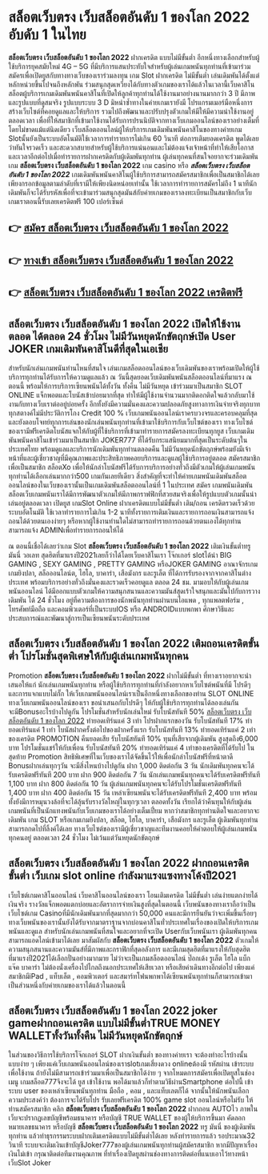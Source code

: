 # สล็อตเว็บตรง เว็บสล็อตอันดับ 1 ของโลก 2022  อับดับ 1 ในไทย

**สล็อตเว็บตรง เว็บสล็อตอันดับ 1 ของโลก 2022** ฝากเครดิต แบบไม่มีขั้นต่ำ  อีกหนึ่งทางเลือกสำหรับผู้ใช้บริการยุคสมัยใหม่ 4G – 5G ที่มีบริการแสนประทับใจสำหรับผู้เล่นเกมพนันทุกท่านที่เข้ามาร่วมสมัครเพื่อเปิดยูสกับทางทางเว็บของเราร่วมลงทุน เกม Slot  ฝากเครดิต ไม่มีขั้นต่ำ เล่นเดิมพันได้ตั้งแต่ หลักหน่วยขึ้นไปจนถึงหลักพัน ร่วมสนุกสุดเหวี่ยงได้กับทางตัวเกมของเราได้แล้วในเวลานี้เว็บคาสิโนสล็อตผู้บริการเกมเดิมพันพนันคาสิโนที่เปิดให้ลูกค้าทุกท่านได้ใช้งานมาอย่างนานมากกว่า 3 ปี มีภาพและรูปแบบที่ดูสมจริง รูปแบบระบบ 3 D
มิหนำซ้ำทางในค่ายเกมเรายังมี โปรแกรมเมอร์มือหนึ่งการสร้างเว็บไซต์ที่คอยดูแลและให้บริการ  รวมไปถึงพัฒนาและปรับปรุงตัวเกมให้มีให้มีความน่าใช้งานอยู่ตลอดเวลา เพื่อที่ให้สมาชิกที่เข้ามาใช้งานได้รับการปรนนิบัติจากทางเว็บเกมออนไลน์ของเราอย่างเต็มที่โดยไม่ขาดแม้แต่นิดเดียว เว็บสล็อตออนไลน์ผู้ให้บริการเกมเดิมพันพนันคาสิโนของทางค่ายเกม Slotนั้นยังเป็นระบบอัตโนมัติใช้เวลาการทำรายการไม่เกิน 60 วินาที ต่อการเติมยอดเครดิต พูดได้เลยว่าทันใจรวดเร็ว และสะดวกสบายสำหรับผู้ใช้บริการแน่นอนและไม่ต้องแจ้งเจ้าหน้าที่ทำให้เสียโอกาสและเวลาอีกต่อไปเมื่อทำรายการฝากเครดิตกับผู้เดิมพันทุกท่าน
ผู้เล่นทุกคนที่สนใจอยากจะร่วมเดิมพันเกม **สล็อตเว็บตรง เว็บสล็อตอันดับ 1 ของโลก 2022** เกม casino  หรือ ***สล็อตเว็บตรง เว็บสล็อตอันดับ 1 ของโลก 2022*** เกมเดิมพันพนันคาสิโนผู้ใช้บริการสามารถสมัครสมาชิกเพื่อเป็นสมาชิกได้เลยเพียงกรอกข้อมูลตามลำดับที่เรามีให้เพียงนิดหน่อยเท่านั้น ใช้เวลาการทำรายการสมัครไม่ถึง 1 นาทีนักเดิมพันก็จะได้รับรหัสเพื่อที่จะเข้ามาร่วมสนุกสุดมันส์กับค่ายเกมของเราลงทะเบียนเป็นสมาชิกกับเว็บเกมเราตอนนี้รับเลยเครดิตฟรี 100 เปอร์เซ็นต์

## 👉 [สมัคร สล็อตเว็บตรง เว็บสล็อตอันดับ 1 ของโลก 2022](https://archa888.com/)
## 👉 [ทางเข้า สล็อตเว็บตรง เว็บสล็อตอันดับ 1 ของโลก 2022](https://archa888.com/)
## 👉 [สล็อตเว็บตรง เว็บสล็อตอันดับ 1 ของโลก 2022 เครดิตฟรี](https://archa888.com/)

## สล็อตเว็บตรง เว็บสล็อตอันดับ 1 ของโลก 2022 เปิดให้ใช้งานตลอด ได้ตลอด 24 ชั่วโมง ไม่มีวันหยุดนักขัตฤกษ์เปิด User JOKER เกมเดิมพันคาสิโนดีที่สุดในเอเชีย

สำหรับนักเล่นเกมพนันท่านไหนที่สนใจ เล่นเกมสล็อตออนไลน์ของเว็บเดิมพันของเราพร้อมเปิดให้ผู้ใช้บริการทุกท่านได้รับการให้ความดูแลแล้ว ณ วันนี้สุดยอดเว็บเดิมพันพนันสล็อตออนไลน์ที่มาแรง ณ ตอนนี้ พร้อมให้การบริการเซียนพนันได้ทั้งวัน ทั้งคืน ไม่มีวันหยุด เข้าร่วมมาเป็นสมาชิก SLOT ONLINE แจ็กพอตและโบนัสเข้าบ่อยมากที่สุด ทำให้มีผู้ใช้งานจำนวนมากติดอกติดใจแล้วกลับมาใช้งานกับทางเว็บเราต่ออยู่บ่อยครั้ง อีกทั้งยังมีความมั่นคงและความปลอดภัยสูงทางการเงินจ่ายจริงทุกบาททุกสตางค์ไม่มีประวัติการโกง Credit 100 % เว็บเกมพนันออนไลน์เราครบวงจรและครอบคลุมที่สุดและยังตอบโจทย์ทุกการเล่นของนักเล่นพนันทุกท่านที่เข้ามาใช้บริการกับเว็บไซต์ของเรา
ทางเว็บไซต์ของเรามีฟรีเครดิตโบนัสแจกให้กับผู้ที่ใช้บริการที่เข้ามาทำรายการสมัครลงทะเบียนทุกยูส เว็บเกมเดิมพันพนันคาสิโนเข้าร่วมมาเป็นสมาชิก JOKER777 ที่ได้รับกระแสนิยมมากที่สุดเป็นระดับต้นๆในประเทศไทย พร้อมดูแลและบริการนักเดิมพันทุกท่านตลอดคืน ไม่มีวันหยุดนักขัตฤกษ์พร้อมยังมีเจ้าหน้าที่และผู้เชี่ยวชาญที่มีคุณภาพและประสิทธิภาพคอยบริการและดูแลผู้ใช้บริการอยู่ตลอด สมัครสมาชิกเพื่อเป็นสมาชิก สล็อตXo เพื่อให้นักล่าโบนัสฟรีได้รับการบริการอย่างทั่วถึงมีตัวเกมให้ผู้เล่นเกมพนันทุกท่านได้เลือกเล่นมากกว่า500 เกมกันเลยทีเดียว
สิ่งสำคัญที่จะทำให้ค่ายเกมพนันเดิมพันสล็อตออนไลน์ของในเว็บของเรานั้นเป็นเกมเดิมพันสล็อตออนไลน์ที่ 1 ในประเทศ สมัคร  เกมพนันเดิมพันสล็อตเว็บเกมพนันเราได้มีการพัฒนาตัวเกมให้มีภาพกราฟฟิกที่สวยสมจริงเพื่อให้รูปแบบตัวเกมนั้นน่าเล่นอยู่ตลอดเวลา เปิดยูส เกมSlot Online ฝากเครดิตแบบไม่มีขั้นต่ำ เติม/ถอน เครดิตรวดเร็วด้วยระบบอัตโนมัติ ใช้เวลาทำรายการไม่เกิน 1-2 นาทีทั้งรายการเติมเงินและรายการถอนเงินสามารถแจ้งถอนได้ด้วยตนเองง่ายๆ หรือหากผู้ใช้งานท่านใดไม่สามารถทำรายการถอนด้วยตนเองได้ทุกท่านสามารถแจ้ง ADMINเพื่อทำรายการถอนให้ได้

ณ ตอนนี้เชื่อได้เลยว่าเกม Slot **สล็อตเว็บตรง เว็บสล็อตอันดับ 1 ของโลก 2022** เติมเงินขั้นต่ำทรู มันนี่ วอเลท สุดฮิตที่มาแรงปี2021เลยก็ว่าได้โดยเว็บคาสิโนเรา โจ๊กเกอร์ slotได้นำ BIG GAMING , SEXY GAMING , PRETTY GAMING หรือJOKER GAMING อาณาจักรเกมเกมยิงปลา, สล็อออนไลน์ต, ไฮโล, บาคาร่า, เสือมังกร และรูเล็ต ที่ได้การรับรองจากจากคาสิโนต่างประเทศ พร้อมบริการอย่างทั่วถึงมั่นคงและรวดเร็วคอยดูแล ตลอด 24 ชม. มามอบให้กับผู้เล่นเกมพนันออนไลน์ ได้มีออกแบบตัวเกมให้ความสนุกสนานและความมันส์สุดเร้าใจสนุกและมันไปกับการวางเดิมพัน ได้ 24 ชั่วโมง อยู่ที่ความต้องการของนักพนันทุกท่านผ่านบนไอแพด , ทุกแพลตฟอร์ม , โทรศัพท์มือถือ และคอมพิวเตอร์ที่เป็นระบบIOS หรือ ANDROIDแบบพกพา ศึกษาวิธีและประสบการณ์และพัฒนาสู่การเป็นเซียนพนันระดับประเทศ

## สล็อตเว็บตรง เว็บสล็อตอันดับ 1 ของโลก 2022 เติมถอนเครดิตขั้นต่ำ โปรโมชั่นสุดพิเศษให้กับผู้เล่นเกมพนันทุกคน

 Promotion  **สล็อตเว็บตรง เว็บสล็อตอันดับ 1 ของโลก 2022** ฝากไม่มีขั้นต่ำ ที่ทางเราอยากจะนำเสนอให้แก่  นักเล่นเกมพนันทุกท่าน หรือผู้ใช้บริการทุกท่านที่กำลังอยากหาเว็บไซต์พนันที่มี โปรดีๆ และการแจกแบบไม่กั๊ก ให้เว็บเกมพนันออนไลน์เราเป็นอีกหนึ่งทางเลือกของท่าน SLOT ONLINE ทางเว็บเกมพนันออนไลน์ของเรา ขอนำเสนอกับโปรดีๆ ให้กับผู้ใช้บริการทุกท่านได้ลองเล่นกัน จะมีBonusอะไรบ้างไปดูกัน
โปรโมชั่นสำหรับนักเล่นใหม่ รับโบนัสทันที 50% [สล็อตเว็บตรง เว็บสล็อตอันดับ 1 ของโลก 2022](https://archa888.com/) ทำยอดเทิร์นแค่ 3 เท่า
โปรฝากแรกของวัน รับโบนัสทันที 17% ทำยอดเทิร์นแค่ 1 เท่า
โบนัสฝากครั้งต่อไปของฝากครั้งแรก รับโบนัสทันที 13% ทำยอดเทิร์นแค่ 2 เท่าของเครดิต
 PROMOTION คืนยอดเสีย รับโบนัสทันที 10% ทุนที่เสียจากผู้เดิมพัน สูงสุดถึง6,000 บาท
โปรโมชั่นแชร์ให้กับเพื่อน รับโบนัสทันที 20% ทำยอดเทิร์นแค่ 4 เท่าของเครดิตที่ได้รับไป
ในสุดท้าย Promotion สิทธิพิเศษที่ในเว็บของเราได้จัดขึ้นไว้ให้เพื่อนักล่าโบนัสฟรีที่หน้าตาดี Bonusฝากเล่นทุกๆวัน จะมีสิ่งไหนบ้างไปดูกัน
ฝาก 1,000 ติดต่อกัน 3 วัน นักเดิมพันทุกคนจะได้รับเครดิตฟรีทันที 200 บาท
ฝาก 900 ติดต่อกัน 7 วัน นักเล่นเกมพนันทุกคนจะได้รับเครดิตฟรีทันที 1,100 บาท
ฝาก 800 ติดต่อกัน 10 วัน ผู้เล่นเกมพนันทุกคนจะได้รับโปรโมชั่นเครดิตฟรีทันที 1,400 บาท
ฝาก 400 ติดต่อกัน 15 วัน เหล่าเซียนพนันจะได้รับเครดิตฟรีทันที 2,400 บาท
พร้อมทั้งยังมีการหมุนวงล้อที่จะได้ลุ้นรับรางวัลใหญ่ในทุกๆเวลา ตลอดทั้งวัน เรียกได้ว่าคืนทุนให้กับผู้เล่นเกมพนันที่เป็นนักแทงพนันกับเว็บเกมของเราได้อย่างเต็มเปี่ยม หากว่าสมาชิกทุกท่านติดใจและอยากจะเดิมพัน เกม SLOT หรือเกมเกมยิงปลา, สล็อต, ไฮโล, บาคาร่า, เสือมังกร และรูเล็ต ผู้เดิมพันทุกท่านสามารถกดไปที่ลิ้งค์ได้เลย ทางเว็บไซต์ของเรามีผู้เชี่ยวชาญและทีมงานคอยให้คำตอบให้ผู้เล่นเกมพนันทุกคนอยู่ ตลอดเวลา 24 ชั่วโมง ไม่เว้นแต่วันหยุดนักขัตฤกษ์

## สล็อตเว็บตรง เว็บสล็อตอันดับ 1 ของโลก 2022 ฝากถอนเครดิต ขั้นต่ำ  เว็บเกม slot online กำลังมาแรงแซงทางโค้งปี2021

เว็บไซต์เกมคาสิโนออนไลน์ เว็บคาสิโนออนไลน์ของเรา โอนเติมเครดิต ไม่มีขั้นต่ำ เล่นง่ายแตกง่ายได้เงินจริง รางวัลแจ็กพอตแตกบ่อยและอัตราการจ่ายเงินสูงที่สุดในตอนนี้ เว็บพนันของทางเราถือว่าเป็น เว็บไซต์เกม Casinoที่มีนักเดิมพันมากที่สุดมากกว่า 50,000 คนและมีการยืนยันว่าจะเพิ่มขึ้นเรื่อยๆ ทางเว็บพนันของเรานั้นยังได้รับจากมาตราฐานจากบ่อนคาสิโนทั่วประเทศในเรื่องของเปิดให้บริการเกมพนันและดูแล สำหรับนักเล่นเกมพนันที่สนใจและอยากที่จะเปิด Userกับเว็บพนันเรา ผู้เดิมพันทุกคนสามารถแอดไลน์เข้ามาได้เลย
	มาสัมผัสกับ **สล็อตเว็บตรง เว็บสล็อตอันดับ 1 ของโลก 2022** ตัวเกมให้ความสนุกสนานและความมันส์ที่มีภาพและกราฟิกที่สุดอลังการ และมีเกมสุดฮิตที่มาแรงให้กับสุดฮิตที่มาแรงปี2021ได้เลือกปั่นอย่างมากมาย  ไม่ว่าจะเป็นเกมสล็อตออนไลน์ ป๊อกเด้ง รูเล็ต ไฮโล แบ็กแจ๊ค บาคาร่า ไม่ต้องนั่งเครื่องไปไกลถึงนอกประเทศให้เสียเวลา หรือเสียค่าเดินทางอีกต่อไป เพียงแค่สมาชิกมีiPad , แท็บเล็ต , คอมพิวเตอร์ และสมาร์ทโฟนพกพาได้เซียนพนันทุกท่านก็สามารถเข้ามาเป็นส่วนหนึ่งกับค่ายเกมของเราได้แล้วในตอนนี้

## สล็อตเว็บตรง เว็บสล็อตอันดับ 1 ของโลก 2022 joker gameฝากถอนเครดิต แบบไม่มีขั้นต่ำTRUE MONEY WALLETทั้งวันทั้งคืน ไม่มีวันหยุดนักขัตฤกษ์

ในส่วนของวิธีการใช้บริการโจ๊กเกอร์ SLOT ฝากเงินขั้นต่ำ ของทางค่ายเรา จะต้องทำอะไรบ้างนั้น แบบง่าย ๆ เพียงแค่เว็บเกมพนันออนไลน์ของเราslotเกมเสี่ยงดวง onlineต้องมี รหัสผ่าน เข้าระบบเพื่อใช้งาน ถ้ายังไม่มีสามารถเข้าร่วมมาเพื่อเป็นสมาชิกได้ง่าย ๆ จากโหมดการสมัครเพื่อเปิดยูสในช่อง เมนู เกมสล็อต777จึงจะได้ ยูส เข้าใช้งาน พอได้มาแล้วก็ทำตามวิธีผ่านSmartphone ต่อไปนี้
เข้าระบบ user  ของเหล่าเซียนพนันทุกท่าน มือถือ , คอม , และแท็บเลตก็ได้
จากนั้นให้นักพนันเลือกความประสงค์ว่า ต้องการจะได้รับโปร รับเลยฟรีเครดิต 100% game slot ออนไลน์หรือไม่รับ
ให้ท่านสมัครสมาชิก คลิก **สล็อตเว็บตรง เว็บสล็อตอันดับ 1 ของโลก 2022** ฝากถอน AUTOไว ภาพในเว็บจะปรากฏเลขบัญชีพร้อมธนาคาร หรือบัญชี TRUE WALLET ของผู้ให้บริการขึ้นมา
คัดลอกหมายเลขธนาคาร หรือบัญชี **สล็อตเว็บตรง เว็บสล็อตอันดับ 1 ของโลก 2022** ทรู มันนี่ ของผู้เดิมพันทุกท่าน แล้วทำธุรกรรมระบบฝากเติมเครดิตแบบไม่มีขั้นต่ำได้เลย
หลังทำรายการแล้ว รอประมาณ32 วินาที ระบบจะเติมเงินเข้าบัญชีJoker777ของผู้เล่นเกมพนันทุกท่านผู้สมัครสมาชิก
หากมีปัญหาเรื่องเงินไม่เข้า กรุณาติดต่อทีมงานคุณภาพ ที่ทำเรื่องเปิดยูสผ่านช่องทางการติดต่อที่แนบเอาไว้ทางหน้าเว็บSlot Joker


